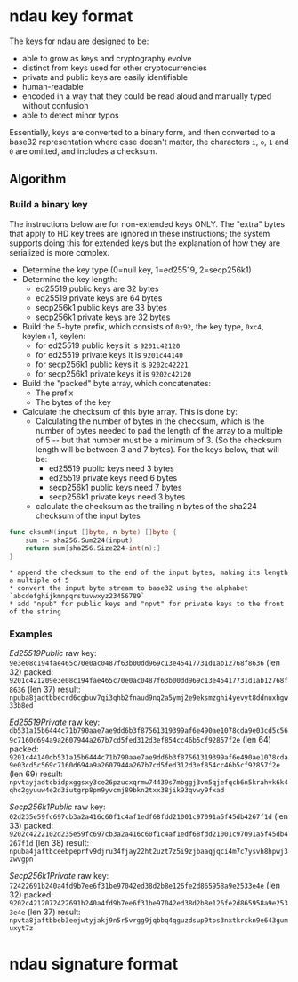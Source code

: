 # ndau key format

The keys for ndau are designed to be:
* able to grow as keys and cryptography evolve
* distinct from keys used for other cryptocurrencies
* private and public keys are easily identifiable
* human-readable
* encoded in a way that they could be read aloud and manually typed without confusion
* able to detect minor typos

Essentially, keys are converted to a binary form, and then converted to a base32 representation where case doesn't matter, the characters `i`, `o`, `1` and `0` are omitted, and includes a checksum.


## Algorithm

### Build a binary key

The instructions below are for non-extended keys ONLY. The "extra" bytes that apply to HD key trees are ignored in these instructions; the system supports doing this for extended keys but the explanation of how they are serialized is more complex.

* Determine the key type (0=null key, 1=ed25519, 2=secp256k1)
* Determine the key length:
    * ed25519 public keys are 32 bytes
    * ed25519 private keys are 64 bytes
    * secp256k1 public keys are 33 bytes
    * secp256k1 private keys are 32 bytes
* Build the 5-byte prefix, which consists of `0x92`, the key type, `0xc4`, keylen+1, keylen:
    * for ed25519 public keys it is `9201c42120`
    * for ed25519 private keys it is `9201c44140`
    * for secp256k1 public keys it is `9202c42221`
    * for secp256k1 private keys it is `9202c42120`
* Build the "packed" byte array, which concatenates:
    * The prefix
    * The bytes of the key
* Calculate the checksum of this byte array. This is done by:
    * Calculating the number of bytes in the checksum, which is the number of bytes needed to pad the length
    of the array to a multiple of 5 -- but that number must be a minimum of 3. (So the checksum length will be between 3 and 7 bytes). For the keys below, that will be:
        * ed25519 public keys need 3 bytes
        * ed25519 private keys need 6 bytes
        * secp256k1 public keys need 7 bytes
        * secp256k1 private keys need 3 bytes
    * calculate the checksum as the trailing n bytes of the sha224 checksum of the input bytes
```go
func cksumN(input []byte, n byte) []byte {
	sum := sha256.Sum224(input)
	return sum[sha256.Size224-int(n):]
}
```
    * append the checksum to the end of the input bytes, making its length a multiple of 5
    * convert the input byte stream to base32 using the alphabet `abcdefghijkmnpqrstuvwxyz23456789`
    * add "npub" for public keys and "npvt" for private keys to the front of the string

### Examples

*Ed25519Public*
 raw key: `9e3e08c194fae465c70e0ac0487f63b00dd969c13e45417731d1ab12768f8636` (len 32)
  packed: `9201c421209e3e08c194fae465c70e0ac0487f63b00dd969c13e45417731d1ab12768f8636` (len 37)
  result: `npuba8jadtbbecrd6cgbuv7qi3qhb2fnaud9nq2a5ymj2e9eksmzghi4yevyt8ddnuxhgw33b8ed`

*Ed25519Private*
 raw key: `db531a15b6444c71b790aae7ae9dd6b3f87561319399af6e490ae1078cda9e03cd5c569c7160d694a9a2607944a267b7cd5fed312d3ef854cc46b5cf92857f2e` (len 64)
  packed: `9201c44140db531a15b6444c71b790aae7ae9dd6b3f87561319399af6e490ae1078cda9e03cd5c569c7160d694a9a2607944a267b7cd5fed312d3ef854cc46b5cf92857f2e` (len 69)
  result: `npvtayjadtcbidpxggsxy3ce26pzucxqrmw74439s7mbggj3vm5qjefqcb6n5krahvk6k4qhc2gyuuw4e2d3iutgrp8pm9yvcmj89bkn2txx38jik93qvwy9fxad`

*Secp256k1Public*
 raw key: `02d235e59fc697cb3a2a416c60f1c4af1edf68fdd21001c97091a5f45db4267f1d` (len 33)
  packed: `9202c4222102d235e59fc697cb3a2a416c60f1c4af1edf68fdd21001c97091a5f45db4267f1d` (len 38)
  result: `npuba4jaftbceebpeprfv9djru34fjay22ht2uzt7z5i9zjbaaqjqci4m7c7ysvh8hpwj3zwvgpn`

*Secp256k1Private*
 raw key: `72422691b240a4fd9b7ee6f31be97042ed38d2b8e126fe2d865958a9e2533e4e` (len 32)
  packed: `9202c4212072422691b240a4fd9b7ee6f31be97042ed38d2b8e126fe2d865958a9e2533e4e` (len 37)
  result: `npvta8jaftbbeb3eejwtyjakj9n5r5vrgg9jqbbq4qguzdsup9tps3nxtkrckn9e643gumuxyt7z`
# ndau signature format

